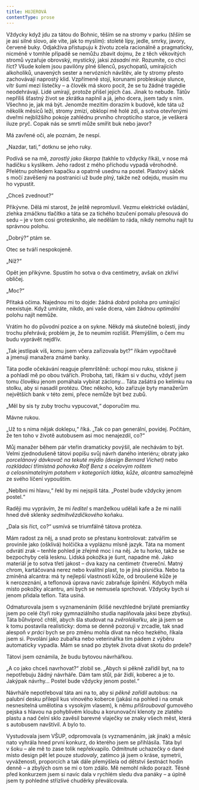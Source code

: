 ```yaml
---
title: HUJEROVÁ
contentType: prose
---
```


<section>

Vždycky když jdu za tátou do Bohnic, těším se na stromy v parku (_těším_ se je asi silné slovo, ale víte, jak to myslím): stoleté lípy, jedle, smrky, javory, červené buky. Odjakživa přistupuju k životu zcela racionálně a pragmaticky, nicméně v tomhle případě se nemůžu zbavit dojmu, že z těch věkovitých stromů vyzařuje obrovský, mystický, jaksi _zásadní_ mír. Rozumíte, co chci říct? Všude kolem jsou pavilóny plné šílenců, psychopatů, umírajících alkoholiků, unavených sester a nervózních návštěv, ale ty stromy přesto zachovávají naprostý klid. Vzpřímeně stojí, korunami probleskuje slunce, vítr šumí mezi lístečky – a člověk má skoro pocit, že se tu žádné tragédie neodehrávají. Lidé umírají, protože přišel jejich čas. Jinak to nebude. Tátův nepříliš šťastný život se zkrátka naplnil a já, jeho dcera, jsem tady s ním. Všechno je, jak má být. Jenomže mezitím dorazím k budově, kde táta už několik měsíců leží, stromy zmizí, obklopí mě holé zdi, a sotva otevřenými dveřmi nejbližšího pokoje zahlédnu prvního chroptícího starce, je veškerá iluze pryč. Copak nás se smrtí může smířit buk nebo javor?

</section>

<section>

Má zavřené oči, ale poznám, že nespí.

„Nazdar, tati,“ dotknu se jeho ruky.

Podívá se na mě, _zarostlý jako škarpa_ (takhle to vždycky říká), v nose má hadičku s kyslíkem. Jeho radost z mého příchodu vypadá věrohodně. Přelétnu pohledem kapačku a opatrně usednu na postel. Plastový sáček s močí zavěšený na postranici už bude plný, takže než odejdu, musím mu ho vypustit.

„Chceš zvednout?“

Přikývne. Dělá mi starost, že ještě nepromluvil. Vezmu elektrické ovládání, zlehka zmáčknu tlačítko a táta se za tichého bzučení pomalu přesouvá do sedu – je v tom cosi groteskního, ale nedělám to ráda, nikdy nemohu najít tu správnou polohu.

„Dobrý?“ ptám se.

Otec se tváří nespokojeně.

„Níž?“

Opět jen přikývne. Spustím ho sotva o dva centimetry, avšak on zkřiví obličej.

„Moc?“

Přitaká očima. Najednou mi to dojde: žádná _dobrá_ poloha pro umírající neexistuje. Když umíráte, nikdo, ani vaše dcera, vám žádnou _optimální_ polohu najít nemůže.

Vrátím ho do původní pozice a on sykne. Někdy má skutečné bolesti, jindy trochu přehrává; problém je, že to neumím rozlišit. Přemýšlím, o čem mu budu vyprávět nejdřív.

„Tak jestlipak víš, komu jsem včera zařizovala byt?“ říkám vypočítavě a jmenuji manažera známé banky.

Táta podle očekávání reaguje přemrštěně: uchopí mou ruku, stiskne ji a pohladí mě po obou tvářích. Proboha, tati, říkám si v duchu, vždyť jsem tomu člověku jenom pomáhala vybírat záclony… Táta zašátrá po kelímku na stolku, aby si nasadil protézu. Otec někoho, kdo zařizuje byty manažerům největších bank v této zemi, přece nemůže být bez zubů.

„Měl by sis ty zuby trochu vypucovat,“ doporučím mu.

Mávne rukou.

„Už to s nima nějak doklepu,“ říká. „Tak co pan generální, povídej. Počítám, že ten toho v životě autobusem asi moc nenajezdil, co?“

Můj manažer během pár vteřin dramaticky povýšil, ale nechávám to být. Velmi zjednodušeně tátovi popíšu svůj návrh daného interiéru; obraty jako _porcelánový dávkovač na tekuté mýdlo (design Bernard Vichet)_ nebo _rozkládací třímístná pohovka Rolf Benz_ _s ocelovým roštem a celosnímatelným potahem v kategoriích látka, kůže, alcantra_ samozřejmě ze svého líčení vypouštím.

„Neblbni mi hlavu,“ řekl by mi nejspíš táta. „Postel bude vždycky jenom postel.“

Raději mu vyprávím, že mi _ředitel_ s manželkou udělali kafe a že mi nalili hned dvě sklenky _sedmihvězdičkového_ koňaku.

„Dala sis říct, co?“ usmívá se triumfálně tátova protéza.

Mám radost za něj, a snad proto se přestanu kontrolovat: zatvářím se provinile jako (ošklivá) holčička a vypláznu mlsně jazyk. Táta na moment odvrátí zrak – tenhle pohled je zřejmě moc i na něj. Je tu horko, takže se bezpochyby celá lesknu. Lidská pokožka je šunt, napadne mě. Jako materiál je to sotva třetí jakost – dva kazy na centimetr čtvereční. Matný chrom, kartáčovaná nerez nebo kvalitní plast, to je jiná písnička. Nebo ta zmíněná alcantra: má ty nejlepší vlastnosti kůže, od broušené kůže je k nerozeznání, a teflonová úprava navíc zabraňuje špinění. Kdybych měla místo pokožky alcantru, ani bych se nemusela sprchovat. Vždycky bych si jenom přidala teflon. Táta usíná.

</section>

<section>

Odmaturovala jsem s vyznamenáním (klišé nevzhledné brýlaté premiantky jsem po celé čtyři roky gymnaziálního studia naplňovala jaksi beze zbytku). Táta bůhvíproč chtěl, abych šla studovat na _zvěrolékařku_, ale já jsem se k tomu postavila realisticky: doma se denně pozoruji v zrcadle, tak snad alespoň _v práci_ bych se pro změnu mohla dívat na něco hezkého, říkala jsem si. Povolání jako zubařka nebo veterinářka tím pádem z výběru automaticky vypadla. Mám se snad po zbytek života dívat skotu do prdele?

Tátovi jsem oznámila, že budu bytovou návrhářkou.

„A co jako chceš navrhovat?“ zlobil se. „Abych si pěkně zařídil byt, na to nepotřebuju žádný návrháře. Dám tam stůl, pár židlí, koberec a je to. Jakýpak návrhy… Postel bude vždycky jenom postel.“

Návrháře nepotřeboval táta ani na to, aby si _pěkně zařídil_ autobus: na palubní desku přilepil kus vínového koberce (jakási na pohled i na omak nesnesitelná umělotina s vysokým vlasem), k němu _přišrouboval_ gumového pejska s hlavou na pohyblivém kloubu a korunovační klenoty ze zlatého plastu a nad čelní sklo zavěsil barevné vlaječky se znaky všech měst, která s autobusem navštívil. A bylo to.

Vystudovala jsem VŠUP, odpromovala (s vyznamenáním, jak jinak) a měsíc nato vyhrála hned první konkurz, do kterého jsem se přihlásila. Táta byl v šoku – ale mě to zase tolik nepřekvapilo. Odmítnuté uchazečky o dané místo design pět let pouze _studovaly_, zatímco já jsem o kráse, symetrii, vyváženosti, proporcích a tak dále přemýšlela od dětství šestnáct hodin denně – a zbylých osm se mi o tom zdálo. Mě nemohl nikdo porazit. Těsně před konkurzem jsem si navíc dala v rychlém sledu dva panáky – a úplně jsem ty pohledné střízlivé chuděrky převálcovala.

</section>
